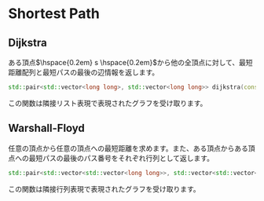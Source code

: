 # Shortest Path

## Dijkstra

ある頂点$\hspace{0.2em} s \hspace{0.2em}$から他の全頂点に対して、最短距離配列と最短パスの最後の辺情報を返します。

```cpp
std::pair<std::vector<long long>, std::vector<long long>> dijkstra(const std::vector<std::vector<Yourein::edge>> &g, int start)
```

この関数は隣接リスト表現で表現されたグラフを受け取ります。

## Warshall-Floyd

任意の頂点から任意の頂点への最短距離を求めます。また、ある頂点からある頂点への最短パスの最後のパス番号をそれぞれ行列として返します。

```cpp
std::pair<std::vector<std::vector<long long>>, std::vector<std::vector<long long>>> warshall_floyd(cosnt std::vector<std::vector<long long>> &g)
```

この関数は隣接行列表現で表現されたグラフを受け取ります。